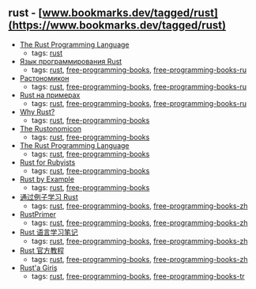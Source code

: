 rust - [www.bookmarks.dev/tagged/rust](https://www.bookmarks.dev/tagged/rust)
---
* [The Rust Programming Language](https://www.rust-lang.org/en-US/)
    * tags: [rust](../tagged/rust.md)
* [Язык программирования Rust](http://rurust.github.io/rust_book_ru/)
    * tags: [rust](../tagged/rust.md), [free-programming-books](../tagged/free-programming-books.md), [free-programming-books-ru](../tagged/free-programming-books-ru.md)
* [Растономикон](https://github.com/ruRust/rustonomicon)
    * tags: [rust](../tagged/rust.md), [free-programming-books](../tagged/free-programming-books.md), [free-programming-books-ru](../tagged/free-programming-books-ru.md)
* [Rust на примерах](https://rurust.github.io/rust-by-example-ru/)
    * tags: [rust](../tagged/rust.md), [free-programming-books](../tagged/free-programming-books.md), [free-programming-books-ru](../tagged/free-programming-books-ru.md)
* [Why Rust?](http://www.oreilly.com/programming/free/files/why-rust.pdf)
    * tags: [rust](../tagged/rust.md), [free-programming-books](../tagged/free-programming-books.md)
* [The Rustonomicon](https://doc.rust-lang.org/nomicon/)
    * tags: [rust](../tagged/rust.md), [free-programming-books](../tagged/free-programming-books.md)
* [The Rust Programming Language](http://doc.rust-lang.org/book/)
    * tags: [rust](../tagged/rust.md), [free-programming-books](../tagged/free-programming-books.md)
* [Rust for Rubyists](http://www.rustforrubyists.com/book/index.html)
    * tags: [rust](../tagged/rust.md), [free-programming-books](../tagged/free-programming-books.md)
* [Rust by Example](http://rustbyexample.com)
    * tags: [rust](../tagged/rust.md), [free-programming-books](../tagged/free-programming-books.md)
* [通过例子学习 Rust](https://github.com/rustcc/rust-by-example/)
    * tags: [rust](../tagged/rust.md), [free-programming-books](../tagged/free-programming-books.md), [free-programming-books-zh](../tagged/free-programming-books-zh.md)
* [RustPrimer](https://github.com/rustcc/RustPrimer)
    * tags: [rust](../tagged/rust.md), [free-programming-books](../tagged/free-programming-books.md), [free-programming-books-zh](../tagged/free-programming-books-zh.md)
* [Rust 语言学习笔记](https://github.com/photino/rust-notes)
    * tags: [rust](../tagged/rust.md), [free-programming-books](../tagged/free-programming-books.md), [free-programming-books-zh](../tagged/free-programming-books-zh.md)
* [Rust 官方教程](https://github.com/KaiserY/rust-book-chinese)
    * tags: [rust](../tagged/rust.md), [free-programming-books](../tagged/free-programming-books.md), [free-programming-books-zh](../tagged/free-programming-books-zh.md)
* [Rust'a Giriş](http://bit.ly/rustagiris)
    * tags: [rust](../tagged/rust.md), [free-programming-books](../tagged/free-programming-books.md), [free-programming-books-tr](../tagged/free-programming-books-tr.md)
